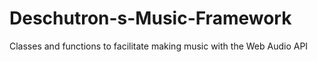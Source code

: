 # Deschutron-s-Music-Framework
Classes and functions to facilitate making music with the Web Audio API
